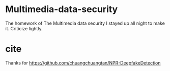 # Multimedia-data-security
The homework of The Multimedia data security
I stayed up all night to make it. Criticize lightly.
# cite
Thanks for https://github.com/chuangchuangtan/NPR-DeepfakeDetection
